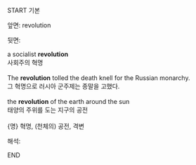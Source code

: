 START
기본

앞면:
revolution


뒷면:
<div>a socialist <b>revolution</b> </div><div>사회주의 혁명</div><br><div>The <strong>revolution</strong> tolled the death knell for the Russian monarchy. </div><div><div>그 혁명으로 러시아 군주제는 종말을 고했다.</div></div><br><div>the <b>revolution</b> of the earth around the sun </div><div>태양의 주위를 도는 지구의 공전</div><br>{명} 혁명, (천체의) 공전, 격변<br>


해석:

END